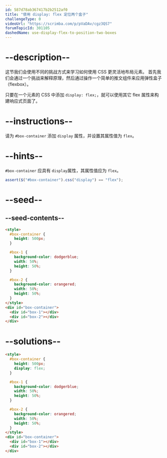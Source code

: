 ```yaml
---
id: 587d78ab367417b2b2512af0
title: "使用 display: flex 定位两个盒子"
challengeType: 0
videoUrl: "https://scrimba.com/p/pVaDAv/cgz3QS7"
forumTopicId: 301105
dashedName: use-display-flex-to-position-two-boxes
---
```


# --description--

这节我们会使用不同的挑战方式来学习如何使用 CSS 更灵活地布局元素。 首先我们会通过一个挑战来解释原理，然后通过操作一个简单的推文组件来应用弹性盒子（flexbox）。

只要在一个元素的 CSS 中添加 `display: flex;`，就可以使用其它 flex 属性来构建响应式页面了。

# --instructions--

请为 `#box-container` 添加 `display` 属性，并设置其属性值为 `flex`。

# --hints--

`#box-container` 应具有 `display`属性，其属性值应为 `flex`。

```js
assert($("#box-container").css("display") == "flex");
```

# --seed--

## --seed-contents--

```html
<style>
  #box-container {
    height: 500px;
  }

  #box-1 {
    background-color: dodgerblue;
    width: 50%;
    height: 50%;
  }

  #box-2 {
    background-color: orangered;
    width: 50%;
    height: 50%;
  }
</style>
<div id="box-container">
  <div id="box-1"></div>
  <div id="box-2"></div>
</div>
```

# --solutions--

```html
<style>
  #box-container {
    height: 500px;
    display: flex;
  }

  #box-1 {
    background-color: dodgerblue;
    width: 50%;
    height: 50%;
  }

  #box-2 {
    background-color: orangered;
    width: 50%;
    height: 50%;
  }
</style>
<div id="box-container">
  <div id="box-1"></div>
  <div id="box-2"></div>
</div>
```
